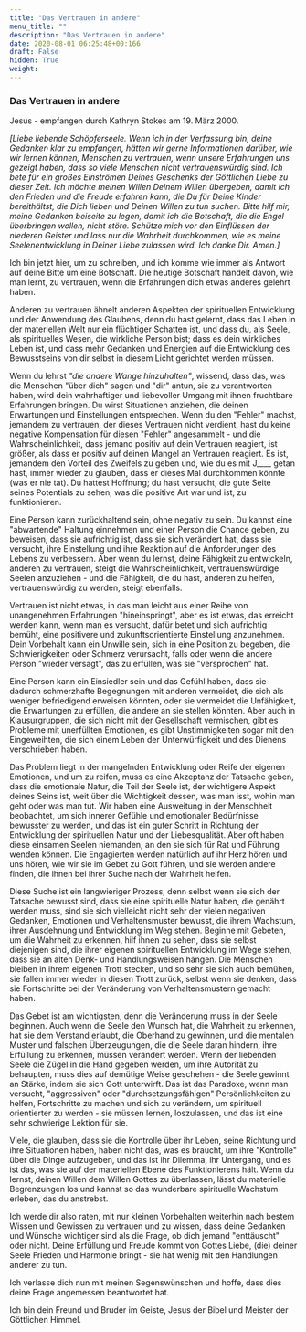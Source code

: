 ```yaml
---
title: "Das Vertrauen in andere"
menu_title: ""
description: "Das Vertrauen in andere"
date: 2020-08-01 06:25:48+00:166
draft: False
hidden: True
weight:
---
```

### Das Vertrauen in andere

Jesus - empfangen durch Kathryn Stokes am 19. März 2000.

*[Liebe liebende Schöpferseele. Wenn ich in der Verfassung bin, deine Gedanken klar zu empfangen, hätten wir gerne Informationen darüber, wie wir lernen können, Menschen zu vertrauen, wenn unsere Erfahrungen uns gezeigt haben, dass so viele Menschen nicht vertrauenswürdig sind. Ich bete für ein großes Einströmen Deines Geschenks der Göttlichen Liebe zu dieser Zeit. Ich möchte meinen Willen Deinem Willen übergeben, damit ich den Frieden und die Freude erfahren kann, die Du für Deine Kinder bereithältst, die Dich lieben und Deinen Willen zu tun suchen. Bitte hilf mir, meine Gedanken beiseite zu legen, damit ich die Botschaft, die die Engel überbringen wollen, nicht störe. Schütze mich vor den Einflüssen der niederen Geister und lass nur die Wahrheit durchkommen, wie es meine Seelenentwicklung in Deiner Liebe zulassen wird. Ich danke Dir. Amen.]*

Ich bin jetzt hier, um zu schreiben, und ich komme wie immer als Antwort auf deine Bitte um eine Botschaft. Die heutige Botschaft handelt davon, wie man lernt, zu vertrauen, wenn die Erfahrungen dich etwas anderes gelehrt haben.

Anderen zu vertrauen ähnelt anderen Aspekten der spirituellen Entwicklung und der Anwendung des Glaubens, denn du hast gelernt, dass das Leben in der materiellen Welt nur ein flüchtiger Schatten ist, und dass du, als Seele, als spirituelles Wesen, die wirkliche Person bist; dass es dein wirkliches Leben ist, und dass mehr Gedanken und Energien auf die Entwicklung des Bewusstseins von dir selbst in diesem Licht gerichtet werden müssen.

Wenn du lehrst *"die andere Wange hinzuhalten"*, wissend, dass das, was die Menschen "über dich" sagen und "dir" antun, sie zu verantworten haben, wird dein wahrhaftiger und liebevoller Umgang mit ihnen fruchtbare Erfahrungen bringen. Du wirst Situationen anziehen, die deinen Erwartungen und Einstellungen entsprechen. Wenn du den "Fehler" machst, jemandem zu vertrauen, der dieses Vertrauen nicht verdient, hast du keine negative Kompensation für diesen "Fehler" angesammelt - und die Wahrscheinlichkeit, dass jemand positiv auf dein Vertrauen reagiert, ist größer, als dass er positiv auf deinen Mangel an Vertrauen reagiert. Es ist, jemandem den Vorteil des Zweifels zu geben und, wie du es mit J____ getan hast, immer wieder zu glauben, dass er dieses Mal durchkommen könnte (was er nie tat). Du hattest Hoffnung; du hast versucht, die gute Seite seines Potentials zu sehen, was die positive Art war und ist, zu funktionieren.

Eine Person kann zurückhaltend sein, ohne negativ zu sein. Du kannst eine "abwartende" Haltung einnehmen und einer Person die Chance geben, zu beweisen, dass sie aufrichtig ist, dass sie sich verändert hat, dass sie versucht, ihre Einstellung und ihre Reaktion auf die Anforderungen des Lebens zu verbessern. Aber wenn du lernst, deine Fähigkeit zu entwickeln, anderen zu vertrauen, steigt die Wahrscheinlichkeit, vertrauenswürdige Seelen anzuziehen - und die Fähigkeit, die du hast, anderen zu helfen, vertrauenswürdig zu werden, steigt ebenfalls.

Vertrauen ist nicht etwas, in das man leicht aus einer Reihe von unangenehmen Erfahrungen "hineinspringt", aber es ist etwas, das erreicht werden kann, wenn man es versucht, dafür betet und sich aufrichtig bemüht, eine positivere und zukunftsorientierte Einstellung anzunehmen. Dein Vorbehalt kann ein Unwille sein, sich in eine Position zu begeben, die Schwierigkeiten oder Schmerz verursacht, falls oder wenn die andere Person "wieder versagt", das zu erfüllen, was sie "versprochen" hat.

Eine Person kann ein Einsiedler sein und das Gefühl haben, dass sie dadurch schmerzhafte Begegnungen mit anderen vermeidet, die sich als weniger befriedigend erweisen könnten, oder sie vermeidet die Unfähigkeit, die Erwartungen zu erfüllen, die andere an sie stellen könnten. Aber auch in Klausurgruppen, die sich nicht mit der Gesellschaft vermischen, gibt es Probleme mit unerfüllten Emotionen, es gibt Unstimmigkeiten sogar mit den Eingeweihten, die sich einem Leben der Unterwürfigkeit und des Dienens verschrieben haben.

Das Problem liegt in der mangelnden Entwicklung oder Reife der eigenen Emotionen, und um zu reifen, muss es eine Akzeptanz der Tatsache geben, dass die emotionale Natur, die Teil der Seele ist, der wichtigere Aspekt deines Seins ist, weit über die Wichtigkeit dessen, was man isst, wohin man geht oder was man tut. Wir haben eine Ausweitung in der Menschheit beobachtet, um sich innerer Gefühle und emotionaler Bedürfnisse bewusster zu werden, und das ist ein guter Schritt in Richtung der Entwicklung der spirituellen Natur und der Liebesqualität. Aber oft haben diese einsamen Seelen niemanden, an den sie sich für Rat und Führung wenden können. Die Engagierten werden natürlich auf ihr Herz hören und uns hören, wie wir sie im Gebet zu Gott führen, und sie werden andere finden, die ihnen bei ihrer Suche nach der Wahrheit helfen.

Diese Suche ist ein langwieriger Prozess, denn selbst wenn sie sich der Tatsache bewusst sind, dass sie eine spirituelle Natur haben, die genährt werden muss, sind sie sich vielleicht nicht sehr der vielen negativen Gedanken, Emotionen und Verhaltensmuster bewusst, die ihrem Wachstum, ihrer Ausdehnung und Entwicklung im Weg stehen. Beginne mit Gebeten, um die Wahrheit zu erkennen, hilf ihnen zu sehen, dass sie selbst diejenigen sind, die ihrer eigenen spirituellen Entwicklung im Wege stehen, dass sie an alten Denk- und Handlungsweisen hängen. Die Menschen bleiben in ihrem eigenen Trott stecken, und so sehr sie sich auch bemühen, sie fallen immer wieder in diesen Trott zurück, selbst wenn sie denken, dass sie Fortschritte bei der Veränderung von Verhaltensmustern gemacht haben.

Das Gebet ist am wichtigsten, denn die Veränderung muss in der Seele beginnen. Auch wenn die Seele den Wunsch hat, die Wahrheit zu erkennen, hat sie dem Verstand erlaubt, die Oberhand zu gewinnen, und die mentalen Muster und falschen Überzeugungen, die die Seele daran hindern, ihre Erfüllung zu erkennen, müssen verändert werden. Wenn der liebenden Seele die Zügel in die Hand gegeben werden, um ihre Autorität zu behaupten, muss dies auf demütige Weise geschehen - die Seele gewinnt an Stärke, indem sie sich Gott unterwirft. Das ist das Paradoxe, wenn man versucht, "aggressiven" oder "durchsetzungsfähigen" Persönlichkeiten zu helfen, Fortschritte zu machen und sich zu verändern, um spirituell orientierter zu werden - sie müssen lernen, loszulassen, und das ist eine sehr schwierige Lektion für sie.

Viele, die glauben, dass sie die Kontrolle über ihr Leben, seine Richtung und ihre Situationen haben, haben nicht das, was es braucht, um ihre "Kontrolle" über die Dinge aufzugeben, und das ist ihr Dilemma, ihr Untergang, und es ist das, was sie auf der materiellen Ebene des Funktionierens hält. Wenn du lernst, deinen Willen dem Willen Gottes zu überlassen, lässt du materielle Begrenzungen los und kannst so das wunderbare spirituelle Wachstum erleben, das du anstrebst.

Ich werde dir also raten, mit nur kleinen Vorbehalten weiterhin nach bestem Wissen und Gewissen zu vertrauen und zu wissen, dass deine Gedanken und Wünsche wichtiger sind als die Frage, ob dich jemand "enttäuscht" oder nicht. Deine Erfüllung und Freude kommt von Gottes Liebe, (die) deiner Seele Frieden und Harmonie bringt - sie hat wenig mit den Handlungen anderer zu tun.

Ich verlasse dich nun mit meinen Segenswünschen und hoffe, dass dies deine Frage angemessen beantwortet hat.

Ich bin dein Freund und Bruder im Geiste, Jesus der Bibel und Meister der Göttlichen Himmel.
